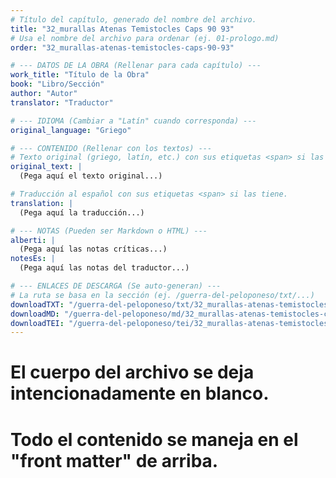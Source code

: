 ```yaml
---
# Título del capítulo, generado del nombre del archivo.
title: "32_murallas Atenas Temistocles Caps 90 93"
# Usa el nombre del archivo para ordenar (ej. 01-prologo.md)
order: "32_murallas-atenas-temistocles-caps-90-93"

# --- DATOS DE LA OBRA (Rellenar para cada capítulo) ---
work_title: "Título de la Obra"
book: "Libro/Sección"
author: "Autor"
translator: "Traductor"

# --- IDIOMA (Cambiar a "Latín" cuando corresponda) ---
original_language: "Griego"

# --- CONTENIDO (Rellenar con los textos) ---
# Texto original (griego, latín, etc.) con sus etiquetas <span> si las tiene.
original_text: |
  (Pega aquí el texto original...)

# Traducción al español con sus etiquetas <span> si las tiene.
translation: |
  (Pega aquí la traducción...)

# --- NOTAS (Pueden ser Markdown o HTML) ---
alberti: |
  (Pega aquí las notas críticas...)
notesEs: |
  (Pega aquí las notas del traductor...)

# --- ENLACES DE DESCARGA (Se auto-generan) ---
# La ruta se basa en la sección (ej. /guerra-del-peloponeso/txt/...)
downloadTXT: "/guerra-del-peloponeso/txt/32_murallas-atenas-temistocles-caps-90-93.txt"
downloadMD: "/guerra-del-peloponeso/md/32_murallas-atenas-temistocles-caps-90-93.md"
downloadTEI: "/guerra-del-peloponeso/tei/32_murallas-atenas-temistocles-caps-90-93.xml"
---
```

# El cuerpo del archivo se deja intencionadamente en blanco.
# Todo el contenido se maneja en el "front matter" de arriba.
